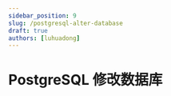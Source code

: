 ```yaml
---
sidebar_position: 9
slug: /postgresql-alter-database
draft: true
authors: [luhuadong]
---
```


# PostgreSQL 修改数据库

